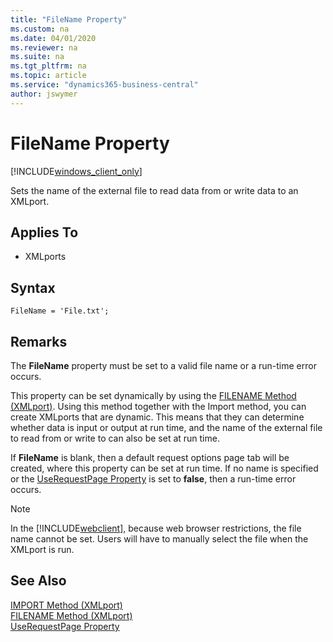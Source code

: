 ```yaml
---
title: "FileName Property"
ms.custom: na
ms.date: 04/01/2020
ms.reviewer: na
ms.suite: na
ms.tgt_pltfrm: na
ms.topic: article
ms.service: "dynamics365-business-central"
author: jswymer
---
```


# FileName Property
[!INCLUDE[windows_client_only](../includes/windows_client_only.md)]

Sets the name of the external file to read data from or write data to an XMLport.  
  
## Applies To  
  
-  XMLports  

## Syntax
```
FileName = 'File.txt';
```
 
## Remarks

The **FileName** property must be set to a valid file name or a run-time error occurs.  
  
This property can be set dynamically by using the [FILENAME Method (XMLport)](../methods-auto/xmlport/xmlportinstance-filename-method.md). Using this method together with the Import method, you can create XMLports that are dynamic. This means that they can determine whether data is input or output at run time, and the name of the external file to read from or write to can also be set at run time.  
  
If **FileName** is blank, then a default request options page tab will be created, where this property can be set at run time. If no name is specified or the [UseRequestPage Property](devenv-userequestpage-property.md) is set to **false**, then a run-time error occurs.  

> [!NOTE]
> In the [!INCLUDE[webclient](../includes/webclient.md)], because web browser restrictions, the file name cannot be set. Users will have to manually select the file when the XMLport is run.
  
## See Also  
 [IMPORT Method (XMLport)](../methods-auto/xmlport/xmlportinstance-import-method.md)   
 [FILENAME Method (XMLport)](../methods-auto/xmlport/xmlportinstance-filename-method.md)   
 [UseRequestPage Property](devenv-userequestpage-property.md)
